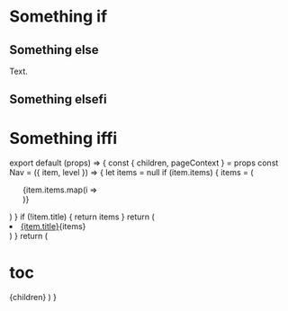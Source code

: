 # Something if

## Something else

Text.

## Something elsefi

# Something iffi

export default (props) => {
const { children, pageContext } = props
const Nav = ({ item, level }) => {
let items = null
if (item.items) {
items = (
<ul style={{ marginLeft: `${level * 10}px`}}>
{item.items.map(i => <Nav item={i} key={i.title} level={level+1} />)}
</ul>
)
}
if (!item.title) {
return items
}
return (
<li><a href={item.url}>{item.title}</a>{items}</li>
)
}
return (
<React.Fragment>
<h1>toc</h1>
<Nav item={pageContext.tableOfContents} level={0} />
{children}
</React.Fragment>
)
}
